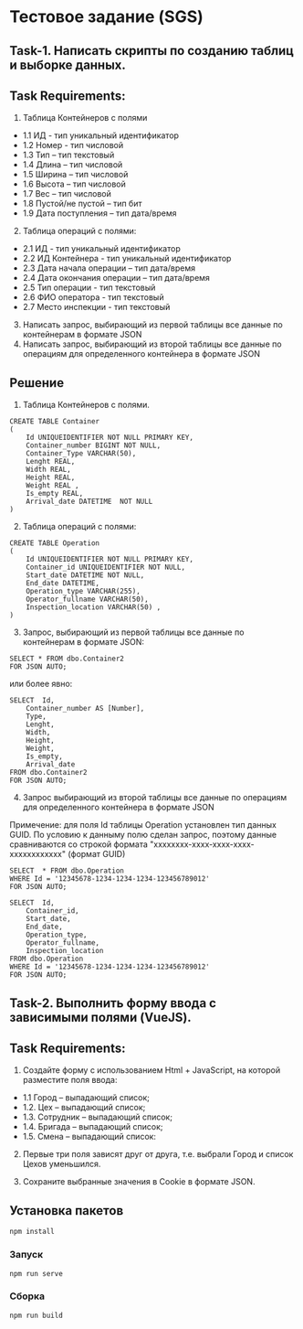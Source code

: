 #  Тестовое задание (SGS)


## Task-1. Написать скрипты  по созданию таблиц и выборке данных.

## Task Requirements:

1. Таблица Контейнеров с полями 

+ 1.1 ИД - тип уникальный идентификатор
+ 1.2 Номер - тип числовой
+ 1.3 Тип – тип текстовый
+ 1.4 Длина – тип числовой               
+ 1.5 Ширина – тип числовой
+ 1.6 Высота – тип числовой
+ 1.7 Вес – тип числовой
+ 1.8 Пустой/не пустой – тип бит
+ 1.9 Дата поступления – тип дата/время

2. Таблица операций с полями:
+ 2.1 ИД - тип уникальный идентификатор
+ 2.2 ИД Контейнера - тип уникальный идентификатор
+ 2.3 Дата начала операции – тип дата/время
+ 2.4 Дата окончания операции – тип дата/время
+ 2.5 Тип операции - тип текстовый
+ 2.6 ФИО оператора - тип текстовый
+ 2.7 Место инспекции - тип текстовый

3. Написать запрос, выбирающий из первой таблицы все данные по контейнерам в формате JSON
4. Написать запрос, выбирающий из второй таблицы все данные по операциям для определенного контейнера в формате JSON

## Решение

1. Таблица Контейнеров с полями.
```
CREATE TABLE Container
(
	Id UNIQUEIDENTIFIER NOT NULL PRIMARY KEY,
	Container_number BIGINT NOT NULL,
	Container_Type VARCHAR(50),
	Lenght REAL,
	Width REAL,
	Height REAL,
	Weight REAL ,
	Is_empty REAL,
	Arrival_date DATETIME  NOT NULL
)
```
2. Таблица операций с полями:
```
CREATE TABLE Operation
(
	Id UNIQUEIDENTIFIER NOT NULL PRIMARY KEY,
	Container_id UNIQUEIDENTIFIER NOT NULL,
	Start_date DATETIME NOT NULL,
	End_date DATETIME,
	Operation_type VARCHAR(255),
	Operator_fullname VARCHAR(50),
	Inspection_location VARCHAR(50) ,
)
```
3. Запрос, выбирающий из первой таблицы все данные по контейнерам в формате JSON:
```
SELECT * FROM dbo.Container2
FOR JSON AUTO;
```

или более явно: 

```
SELECT  Id,
	Container_number AS [Number],
	Type,
	Lenght,
	Width,
	Height,
	Weight,
	Is_empty,
	Arrival_date
FROM dbo.Container2
FOR JSON AUTO;
```

4. Запрос выбирающий из второй таблицы все данные по операциям для определенного контейнера в формате JSON

Примечение: для поля Id таблицы Operation установлен тип данных GUID. По условию к данныму полю сделан запрос, поэтому данные сравниваются со строкой формата "xxxxxxxx-xxxx-xxxx-xxxx-xxxxxxxxxxxx" (формат GUID)

```
SELECT  * FROM dbo.Operation
WHERE Id = '12345678-1234-1234-1234-123456789012'
FOR JSON AUTO;
```

```
SELECT  Id,
	Container_id,
	Start_date,
	End_date,
	Operation_type,
	Operator_fullname,
	Inspection_location
FROM dbo.Operation
WHERE Id = '12345678-1234-1234-1234-123456789012'
FOR JSON AUTO;
```

## Task-2. Выполнить форму ввода с зависимыми полями (VueJS).

## Task Requirements:

1. Создайте форму с использованием Html + JavaScript, на которой разместите поля ввода:
+ 1.1 Город – выпадающий список;
+ 1.2.  Цех – выпадающий список;
+ 1.3. Сотрудник – выпадающий список;
+ 1.4. Бригада – выпадающий список;
+ 1.5. Смена – выпадающий список:

2. Первые три поля зависят друг от друга, т.е. выбрали Город и список Цехов уменьшился.

3. Сохраните выбранные значения в Cookie в формате JSON.

## Установка пакетов

```
npm install
```

### Запуск
```
npm run serve
```

### Сборка
```
npm run build
